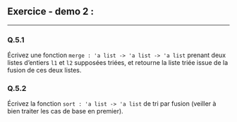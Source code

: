 ## Exercice - demo 2 :
---------

### Q.5.1
Écrivez une fonction `merge : 'a list -> 'a list -> 'a list` prenant deux listes d’entiers `l1` et `l2` supposées triées, et retourne la liste triée issue de la fusion de ces deux listes.

### Q.5.2
Écrivez la fonction `sort : 'a list -> 'a list`  de tri par fusion (veiller à bien traiter les cas de base en premier).

